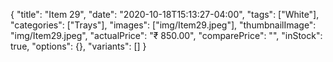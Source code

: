 {
    "title": "Item 29",
    "date": "2020-10-18T15:13:27-04:00",
    "tags": ["White"],
    "categories": ["Trays"],
    "images": ["img/Item29.jpeg"],
    "thumbnailImage": "img/Item29.jpeg",
    "actualPrice": "₹ 850.00",
    "comparePrice": "",
    "inStock": true,
    "options": {},
    "variants": []
}

